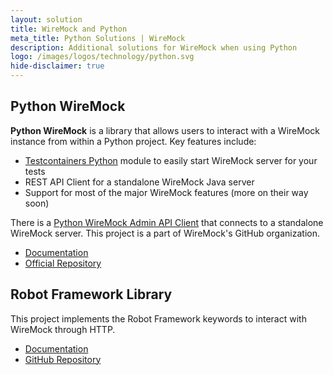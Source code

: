 ```yaml
---
layout: solution
title: WireMock and Python
meta_title: Python Solutions | WireMock
description: Additional solutions for WireMock when using Python
logo: /images/logos/technology/python.svg
hide-disclaimer: true
---
```



## Python WireMock

**Python WireMock** is a library that allows users to interact with a WireMock instance from within a Python project.
Key features include:

- [Testcontainers Python](./testcontainers.md) module to easily start WireMock server for your tests
- REST API Client for a standalone WireMock Java server
- Support for most of the major WireMock features (more on their way soon)

There is a [Python WireMock Admin API Client](https://github.com/wiremock/python-wiremock)
that connects to a standalone WireMock server.
This project is a part of WireMock's GitHub organization.

- [Documentation](https://wiremock.readthedocs.io/en/latest/)
- [Official Repository](https://github.com/platinummonkey/python-wiremock.git)

## Robot Framework Library

This project implements the Robot Framework keywords to interact with WireMock through HTTP.

- [Documentation](https://tyrjola.github.io/docs/robotframework-wiremock.html)
- [GitHub Repository](https://github.com/wiremock/robotframework-wiremock)
